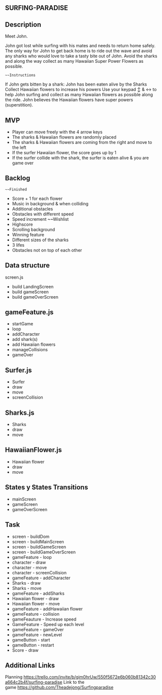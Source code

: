 ## SURFING-PARADISE

## Description
Meet John.

John got lost while surfing with his mates and needs to return home safely. The only way for John to get back home is to ride out the wave 
and avoid any sharks who would love to take a tasty bite out of John. Avoid the sharks and along the way collect as many Hawaiian Super Power Flowers 
as possible.                

    ~~Instructions
If John gets bitten by a shark: John has been eaten alive by the Sharks
Collect Hawaiian flowers to increase his powers
Use your keypad ↕ & ↔ to help John surfing and collect as many Hawaiian flowers as possible along the ride. 
John believes the Hawaiian flowers have super powers (superstition).

## MVP
* Player can move freely with the 4 arrow keys 
* The sharks & Hawaiian flowers are randomly placed
* The sharks & Hawaiian flowers are coming from the right and move to the left
* If the surfer Hawaiian flower, the score goes up by 1
* If the surfer collide with the shark, the surfer is eaten alive & you are game over

## Backlog
    
    ~~Finished
* Score + 1 for each flower
* Music in background & when colliding
* Additional obstacles
* Obstacles with different speed
* Speed increment
    ~~Wishlist
* Highscore
* Scrolling background
* Winning feature 
* Different sizes of the sharks
* 3 lifes
* Obstacles not on top of each other

## Data structure
screen.js
* build LandingScreen
* build gameScreen
* build gameOverScreen

## gameFeature.js
* startGame 
* loop
* addCharacter 
* add shark(s)
* add Hawaiian flowers
* manageCollisions 
* gameOver 

## Surfer.js
* Surfer
* draw 
* move 
* screenCollision 

## Sharks.js
* Sharks
* draw 
* move 

## HawaiianFlower.js
* Hawaiian flower
* draw 
* move


## States y States Transitions
* mainScreen
* gameScreen
* gameOverScreen

## Task
* screen - buildDom
* screen - buildMainScreen
* screen - buildGameScreen
* screen - buildGameOverScreen
* gameFeature - loop
* character - draw
* character - move
* character - screenCollision
* gameFeature - addCharacter
* Sharks - draw
* Sharks - move
* gameFeature - addSharks
* Hawaiian flower - draw
* Hawaiian flower - move
* gameFeature - addHawaiian flower
* gameFeature - collision
* gameFeauture - Increase speed
* GameFeature - Speed up each level 
* gameFeature - gameOver
* gameFeature - newLevel
* gameButton - start
* gameButton - restart
* Score - draw

## Additional Links
Planning https://trello.com/invite/b/gim0hrUw/550f5672e6b060b81342c30a664c2b4f/surfing-paradise
Link to the game https://github.com/Theadejong/Surfingparadise



